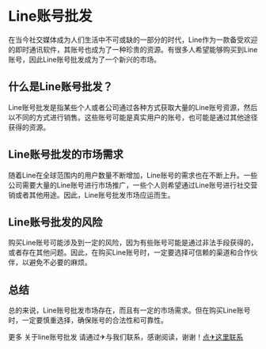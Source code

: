 # Line账号批发

在当今社交媒体成为人们生活中不可或缺的一部分的时代，Line作为一款备受欢迎的即时通讯软件，其账号也成为了一种珍贵的资源。有很多人希望能够购买到Line账号，因此Line账号批发成为了一个新兴的市场。

## 什么是Line账号批发？

Line账号批发是指某些个人或者公司通过各种方式获取大量的Line账号资源，然后以不同的方式进行销售。这些账号可能是真实用户的账号，也可能是通过其他途径获得的资源。

## Line账号批发的市场需求

随着Line在全球范围内的用户数量不断增加，Line账号的需求也在不断上升。一些公司需要大量的Line账号进行市场推广，一些个人则希望通过Line账号进行社交营销或者其他用途。因此，Line账号批发市场应运而生。

## Line账号批发的风险

购买Line账号可能涉及到一定的风险，因为有些账号可能是通过非法手段获得的，或者存在其他问题。因此，在购买Line账号时，一定要选择可信赖的渠道和合作伙伴，以避免不必要的麻烦。

## 总结

总的来说，Line账号批发市场存在，而且有一定的市场需求。但在购买Line账号时，一定要慎重选择，确保账号的合法性和可靠性。

更多 关于line账号批发 请通过✈与我们联系，感谢阅读，谢谢！[点✈这里联系](https://sim.k02.cc)